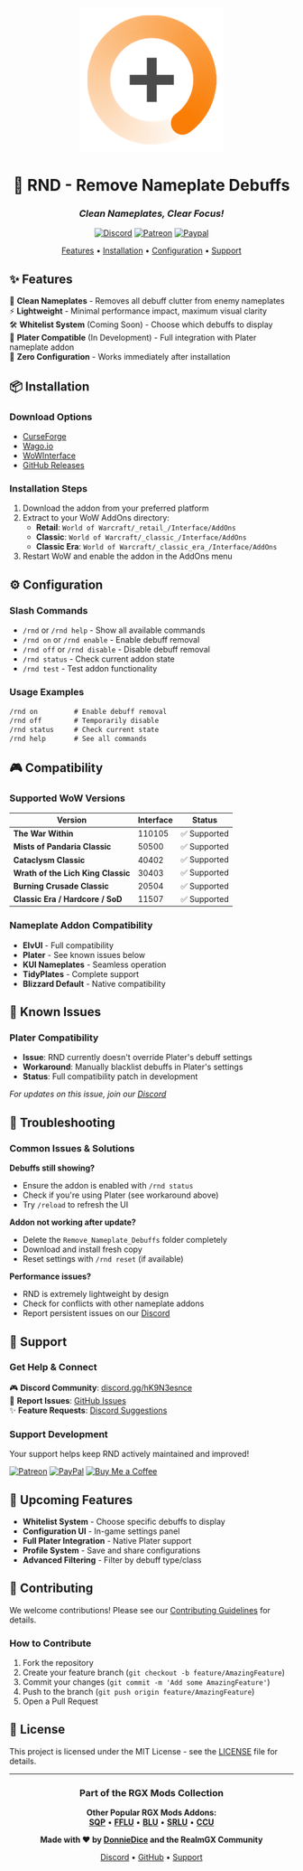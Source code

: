<div align="center">

![RND Logo](images/rnd_logo.png)

# 🎯 RND - Remove Nameplate Debuffs

### *Clean Nameplates, Clear Focus!*

[![Discord](https://img.shields.io/badge/Discord-RealmGX-738bd7.svg?style=for-the-badge&logo=discord)](https://discord.gg/hK9N3esnce)
[![Patreon](https://img.shields.io/badge/patreon-donate-orange.svg?style=for-the-badge&logo=patreon)](https://www.patreon.com/donniedice)
[![Paypal](https://img.shields.io/badge/paypal-donate-blue.svg?style=for-the-badge&logo=paypal)](https://www.paypal.com/donniedice)

[Features](#features) • [Installation](#installation) • [Configuration](#configuration) • [Support](#support)

</div>

## ✨ Features

🎯 **Clean Nameplates** - Removes all debuff clutter from enemy nameplates  
⚡ **Lightweight** - Minimal performance impact, maximum visual clarity  
🛠️ **Whitelist System** (Coming Soon) - Choose which debuffs to display  
🔧 **Plater Compatible** (In Development) - Full integration with Plater nameplate addon  
🚀 **Zero Configuration** - Works immediately after installation

## 📦 Installation

### Download Options
- [CurseForge](https://www.curseforge.com/wow/addons/remove-nameplate-debuffs)
- [Wago.io](https://addons.wago.io/addons/rnd)
- [WoWInterface](https://www.wowinterface.com/downloads/info26320)
- [GitHub Releases](https://github.com/donniedice/remove_nameplate_debuffs/releases)

### Installation Steps
1. Download the addon from your preferred platform
2. Extract to your WoW AddOns directory:
   - **Retail**: `World of Warcraft/_retail_/Interface/AddOns`
   - **Classic**: `World of Warcraft/_classic_/Interface/AddOns`
   - **Classic Era**: `World of Warcraft/_classic_era_/Interface/AddOns`
3. Restart WoW and enable the addon in the AddOns menu

## ⚙️ Configuration

### Slash Commands
- `/rnd` or `/rnd help` - Show all available commands
- `/rnd on` or `/rnd enable` - Enable debuff removal
- `/rnd off` or `/rnd disable` - Disable debuff removal
- `/rnd status` - Check current addon state
- `/rnd test` - Test addon functionality

### Usage Examples
```
/rnd on         # Enable debuff removal
/rnd off        # Temporarily disable
/rnd status     # Check current state
/rnd help       # See all commands
```

## 🎮 Compatibility

### Supported WoW Versions
| Version | Interface | Status |
|---------|-----------|--------|
| **The War Within** | 110105 | ✅ Supported |
| **Mists of Pandaria Classic** | 50500 | ✅ Supported |
| **Cataclysm Classic** | 40402 | ✅ Supported |
| **Wrath of the Lich King Classic** | 30403 | ✅ Supported |
| **Burning Crusade Classic** | 20504 | ✅ Supported |
| **Classic Era / Hardcore / SoD** | 11507 | ✅ Supported |

### Nameplate Addon Compatibility
- **ElvUI** - Full compatibility
- **Plater** - See known issues below
- **KUI Nameplates** - Seamless operation
- **TidyPlates** - Complete support
- **Blizzard Default** - Native compatibility

## 🐛 Known Issues

### Plater Compatibility
- **Issue**: RND currently doesn't override Plater's debuff settings
- **Workaround**: Manually blacklist debuffs in Plater's settings
- **Status**: Full compatibility patch in development

*For updates on this issue, join our [Discord](https://discord.gg/hK9N3esnce)*

## 📝 Troubleshooting

### Common Issues & Solutions

**Debuffs still showing?**
- Ensure the addon is enabled with `/rnd status`
- Check if you're using Plater (see workaround above)
- Try `/reload` to refresh the UI

**Addon not working after update?**
- Delete the `Remove_Nameplate_Debuffs` folder completely
- Download and install fresh copy
- Reset settings with `/rnd reset` (if available)

**Performance issues?**
- RND is extremely lightweight by design
- Check for conflicts with other nameplate addons
- Report persistent issues on our [Discord](https://discord.gg/hK9N3esnce)

## 💬 Support

### Get Help & Connect

🎮 **Discord Community**: [discord.gg/hK9N3esnce](https://discord.gg/hK9N3esnce)  
🐛 **Report Issues**: [GitHub Issues](https://github.com/donniedice/remove_nameplate_debuffs/issues)  
✨ **Feature Requests**: [Discord Suggestions](https://discord.gg/hK9N3esnce)  

### Support Development

Your support helps keep RND actively maintained and improved!

[![Patreon](https://img.shields.io/badge/Support_on-Patreon-FF424D.svg?style=for-the-badge&logo=patreon)](https://www.patreon.com/donniedice)
[![PayPal](https://img.shields.io/badge/Donate_via-PayPal-00457C.svg?style=for-the-badge&logo=paypal)](https://www.paypal.com/donniedice)
[![Buy Me a Coffee](https://img.shields.io/badge/Buy_Me_A-Coffee-FFDD00.svg?style=for-the-badge&logo=buy-me-a-coffee&logoColor=black)](https://www.buymeacoffee.com/donniedice)

## 🚀 Upcoming Features

- **Whitelist System** - Choose specific debuffs to display
- **Configuration UI** - In-game settings panel
- **Full Plater Integration** - Native Plater support
- **Profile System** - Save and share configurations
- **Advanced Filtering** - Filter by debuff type/class

## 🤝 Contributing

We welcome contributions! Please see our [Contributing Guidelines](https://github.com/donniedice/remove_nameplate_debuffs/blob/main/CONTRIBUTING.md) for details.

### How to Contribute
1. Fork the repository
2. Create your feature branch (`git checkout -b feature/AmazingFeature`)
3. Commit your changes (`git commit -m 'Add some AmazingFeature'`)
4. Push to the branch (`git push origin feature/AmazingFeature`)
5. Open a Pull Request

## 📄 License

This project is licensed under the MIT License - see the [LICENSE](https://github.com/donniedice/remove_nameplate_debuffs/blob/main/LICENSE) file for details.

---

<div align="center">

### Part of the RGX Mods Collection

**Other Popular RGX Mods Addons:**  
[**SQP**](https://github.com/donniedice/SimpleQuestPlates) • [**FFLU**](https://github.com/donniedice/FFLU) • [**BLU**](https://github.com/donniedice/BLU) • [**SRLU**](https://github.com/donniedice/SRLU) • [**CCU**](https://github.com/donniedice/CoordinationCloakUtility)

**Made with ❤️ by [DonnieDice](https://github.com/donniedice) and the RealmGX Community**

[Discord](https://discord.gg/hK9N3esnce) • [GitHub](https://github.com/donniedice/remove_nameplate_debuffs) • [Support](https://www.patreon.com/donniedice)

</div>